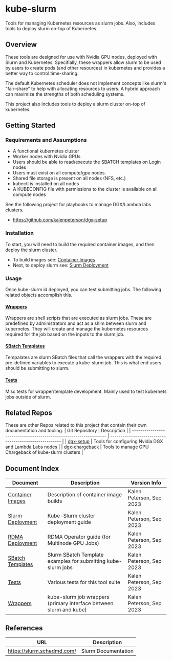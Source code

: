 # kube-slurm

Tools for managing Kubernetes resources as slurm jobs. Also, includes tools to deploy slurm on-top of Kubernetes.

## Overview

These tools are designed for use with Nvidia GPU nodes, deployed with Slurm and Kubernetes. Specifially, these wrappers allow slurm to be used by users to create pods (and other resources) in kubernetes and provides a better way to control time-sharing.

The default Kubernetes scheduler does not implement concepts like slurm's "fair-share" to help with allocating resources to users. A hybrid approach can maximize the strengths of both scheduling systems.

This project also includes tools to deploy a slurm cluster on-top of kubernetes.

## Getting Started

### Requirements and Assumptions
* A functional kubernetes cluster
* Worker nodes with Nvidia GPUs
* Users should be able to read/execute the SBATCH templates on Login nodes
* Users must exist on all compute/gpu nodes.
* Shared file storage is present on all nodes (NFS, etc.)
* kubectl is installed on all nodes
* A KUBECONFIG file with permissions to the cluster is available on all compute nodes

See the following project for playbooks to manage DGX/Lambda labs clusters.
* https://github.com/kalenpeterson/dgx-setup


### Installation
To start, you will need to build the required container images, and then deploy the slurm cluster.

* To build images see: [Container Images](containers/README.md)
* Next, to deploy slurm see: [Slurm Deployment](deployment/slurm/README.md)

### Usage
Once kube-slurm id deployed, you can test submitting jobs. The following related objects accomplish this.

#### [Wrappers](wrappers/README.md)
Wrappers are shell scripts that are executed as slurm jobs. These are predefined by administrators and act as a shim between slurm and kubernetes. They will create and manage the kubernetes resources required for the job based on the inputs to the slurm job.

#### [SBatch Templates](templates/README.md)
Tempalates are slurm SBatch files that call the wrappers with the required pre-defined variables to execute a kube-slurm job. This is what end users should be submitting to slurm.

#### [Tests](tests/README.md) 
Misc tests for wrapper/template development. Mainly used to test kubernets jobs outside of slurm.


## Related Repos
These are other Repos related to this project that contain their own documentation and tooling.
| Git Repository                                                    | Description                                            |
| ----------------------------------------------------------------- | ------------------------------------------------------ |
| [dgx-setup](https://github.com/kalenpeterson/dgx-setup)           | Tools for configuring Nvidia DGX and Lambda Labs nodes |
| [dgx-chargeback](https://github.com/kalenpeterson/dgx-chargeback) | Tools to manage GPU Chargeback of kube-slurm clusters  |


## Document Index
| Document                                       | Description                                                        | Version Info             |
| ---------------------------------------------- | ------------------------------------------------------------------ | ------------------------ |
| [Container Images](containers/README.md)       | Description of container image builds                              | Kalen Peterson, Sep 2023 |
| [Slurm Deployment](deployment/slurm/README.md) | Kube-Slurm cluster deployment guide                                | Kalen Peterson, Sep 2023 |
| [RDMA Deployment](deployment/rdma/README.md)   | RDMA Operator guide (for Multinode GPU Jobs)                       | Kalen Peterson, Sep 2023 |
| [SBatch Templates](templates/)                 | Slurm SBatch Template examples for submitting kube-slurm jobs      | Kalen Peterson, Sep 2023 |
| [Tests](tests/)                                | Various tests for this tool suite                                  | Kalen Peterson, Sep 2023 |
| [Wrappers](wrappers/)                          | kube-slurm job wrappers (primary interface between slurm and kube) | Kalen Peterson, Sep 2023 |


## References
| URL                        | Description         |
| -------------------------- | ------------------- |
| https://slurm.schedmd.com/ | Slurm Documentation |

